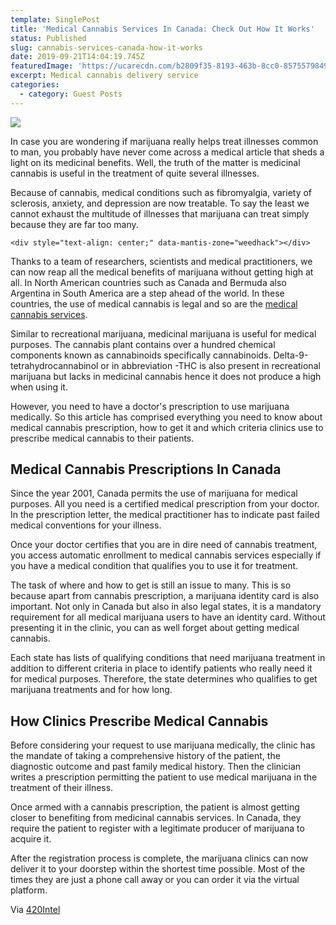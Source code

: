 ```yaml
---
template: SinglePost
title: 'Medical Cannabis Services In Canada: Check Out How It Works'
status: Published
slug: cannabis-services-canada-how-it-works
date: 2019-09-21T14:04:19.745Z
featuredImage: 'https://ucarecdn.com/b2809f35-8193-463b-8cc0-8575579849d8/'
excerpt: Medical cannabis delivery service
categories:
  - category: Guest Posts
---
```

![](https://ucarecdn.com/d9a16df3-6e3e-40b4-8de6-dddc681ee0b8/)

In case you are wondering if marijuana really helps treat illnesses common to man, you probably have never come across a medical article that sheds a light on its medicinal benefits. Well, the truth of the matter is medicinal cannabis is useful in the treatment of quite several illnesses.

Because of cannabis, medical conditions such as fibromyalgia, variety of sclerosis, anxiety, and depression are now treatable. To say the least we cannot exhaust the multitude of illnesses that marijuana can treat simply because they are far too many.

```
<div style="text-align: center;" data-mantis-zone="weedhack"></div>
```

Thanks to a team of researchers, scientists and medical practitioners, we can now reap all the medical benefits of marijuana without getting high at all. In North American countries such as Canada and Bermuda also Argentina in South America are a step ahead of the world. In these countries, the use of medical cannabis is legal and so are the [medical cannabis services](https://www.bodystreammedical.ca/).

Similar to recreational marijuana, medicinal marijuana is useful for medical purposes. The cannabis plant contains over a hundred chemical components known as cannabinoids specifically cannabinoids. Delta-9-tetrahydrocannabinol or in abbreviation -THC is also present in recreational marijuana but lacks in medicinal cannabis hence it does not produce a high when using it.

However, you need to have a doctor's prescription to use marijuana medically. So this article has comprised everything you need to know about medical cannabis prescription, how to get it and which criteria clinics use to prescribe medical cannabis to their patients.

## Medical Cannabis Prescriptions In Canada

Since the year 2001, Canada permits the use of marijuana for medical purposes. All you need is a certified medical prescription from your doctor. In the prescription letter, the medical practitioner has to indicate past failed medical conventions for your illness.

Once your doctor certifies that you are in dire need of cannabis treatment, you access automatic enrollment to medical cannabis services especially if you have a medical condition that qualifies you to use it for treatment.

The task of where and how to get is still an issue to many. This is so because apart from cannabis prescription, a marijuana identity card is also important. Not only in Canada but also in also legal states, it is a mandatory requirement for all medical marijuana users to have an identity card. Without presenting it in the clinic, you can as well forget about getting medical cannabis.

Each state has lists of qualifying conditions that need marijuana treatment in addition to different criteria in place to identify patients who really need it for medical purposes. Therefore, the state determines who qualifies to get marijuana treatments and for how long.

## How Clinics Prescribe Medical Cannabis

Before considering your request to use marijuana medically, the clinic has the mandate of taking a comprehensive history of the patient, the diagnostic outcome and past family medical history. Then the clinician writes a prescription permitting the patient to use medical marijuana in the treatment of their illness.

Once armed with a cannabis prescription, the patient is almost getting closer to benefiting from medicinal cannabis services. In Canada, they require the patient to register with a legitimate producer of marijuana to acquire it.

After the registration process is complete, the marijuana clinics can now deliver it to your doorstep within the shortest time possible. Most of the times they are just a phone call away or you can order it via the virtual platform.

Via [420Intel](https://www.bodystreammedical.ca/)
